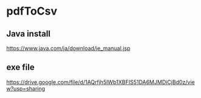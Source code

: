 # pdfToCsv

## Java install
https://www.java.com/ja/download/ie_manual.jsp

## exe file
https://drive.google.com/file/d/1AQrfjh5lWb1XBFIS51DA6MJMDiCjBd0z/view?usp=sharing
